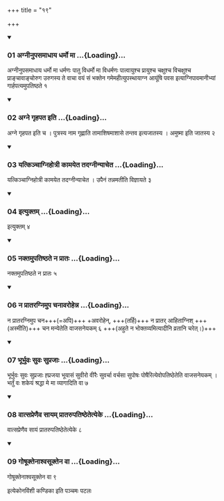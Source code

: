 +++
title = "१९"

+++

<div class="js_include" includetitle="true" newlevelforh1="3" unfilled="" url="/vedAH_yajuH/taittirIyam/sUtram/ApastambaH/shrautam/vishvAsa-prastutiH/06/19/01_agnInupasamAdhAya_dharmo_mA.md">
<details open><summary><h3>01 अग्नीनुपसमाधाय धर्मो मा ...{Loading}...</h3></summary>

अग्नीनुपसमाधाय धर्मो मा धर्मणः पातु विधर्मो मा विधर्मणः पात्वायुश्च प्रायुश्च चक्षुश्च विचक्षुश्च प्राङ्चावाङ्चोरुग उरुगस्य ते वाचा वयं सं भक्तेन गमेमहीत्युपस्थायाग्न आयूंषि पवस इत्याग्निपावमानीभ्यां गार्हपत्यमुपतिष्ठते १
</details>
</div>


<div class="js_include" includetitle="true" newlevelforh1="3" unfilled="" url="/vedAH_yajuH/taittirIyam/sUtram/ApastambaH/shrautam/vishvAsa-prastutiH/06/19/02_agne_gRhapata_iti.md">
<details open><summary><h3>02 अग्ने गृहपत इति ...{Loading}...</h3></summary>

अग्ने गृहपत इति च । पुत्रस्य नाम गृह्णाति तामाशिषमाशासे तन्तव इत्यजातस्य । अमुष्मा इति जातस्य २
</details>
</div>


<div class="js_include" includetitle="true" newlevelforh1="3" unfilled="" url="/vedAH_yajuH/taittirIyam/sUtram/ApastambaH/shrautam/vishvAsa-prastutiH/06/19/03_yatkinchAgnihotrI_kAmayeta_tadagnInyAcheta.md">
<details open><summary><h3>03 यत्किञ्चाग्निहोत्री कामयेत तदग्नीन्याचेत ...{Loading}...</h3></summary>

यत्किञ्चाग्निहोत्री कामयेत तदग्नीन्याचेत । उपैनं तन्नमतीति विज्ञायते ३
</details>
</div>

<div class="js_include" includetitle="true" newlevelforh1="3" unfilled="" url="/vedAH_yajuH/taittirIyam/sUtram/ApastambaH/shrautam/vishvAsa-prastutiH/06/19/04_upastheyo-gnI.md">
<details open><summary><h3>04 इत्युक्तम् ...{Loading}...</h3></summary>

इत्युक्तम् ४
</details>
</div>


<div class="js_include" includetitle="true" newlevelforh1="3" unfilled="" url="/vedAH_yajuH/taittirIyam/sUtram/ApastambaH/shrautam/vishvAsa-prastutiH/06/19/05_naktamupatiShThate_na_prAtaH.md">
<details open><summary><h3>05 नक्तमुपतिष्ठते न प्रातः ...{Loading}...</h3></summary>

नक्तमुपतिष्ठते न प्रातः ५
</details>
</div>


<div class="js_include" includetitle="true" newlevelforh1="3" unfilled="" url="/vedAH_yajuH/taittirIyam/sUtram/ApastambaH/shrautam/vishvAsa-prastutiH/06/19/06_na_prAtaragnimupa_chanAvarohenna.md">
<details open><summary><h3>06 न प्रातरग्निमुप चनावरोहेन्न ...{Loading}...</h3></summary>

न प्रातरग्निमुप चन+++(=अपि)+++ +अवरोहेन्, +++(तर्हि)+++ न प्रातर् आहिताग्निश् +++(अस्मीति)+++ चन मन्येतेति वाजसनेयकम् ६ +++(अहुते न भोक्तव्यमित्यादीनि व्रतानि चरेत्।)+++  

</details>
</div>


<div class="js_include" includetitle="true" newlevelforh1="3" unfilled="" url="/vedAH_yajuH/taittirIyam/sUtram/ApastambaH/shrautam/vishvAsa-prastutiH/06/19/07_bhUrbhuvaH_suvaH_suprajAH.md">
<details open><summary><h3>07 भूर्भुवः सुवः सुप्रजाः ...{Loading}...</h3></summary>

भूर्भुवः सुवः सुप्रजाः ह्प्रजया भूयासं सुवीरो वीरैः सुवर्चा वर्चसा सुपोषः पोषैरित्येवोपतिष्ठेतेति वाजसनेयकम् । भर्तुं वः शकेयं श्रद्धा मे मा व्यागादिति वा ७
</details>
</div>


<div class="js_include" includetitle="true" newlevelforh1="3" unfilled="" url="/vedAH_yajuH/taittirIyam/sUtram/ApastambaH/shrautam/vishvAsa-prastutiH/06/19/08_vAtsapreNaiva_sAyam_prAtarupatiShThetetyeke.md">
<details open><summary><h3>08 वात्सप्रेणैव सायम् प्रातरुपतिष्ठेतेत्येके ...{Loading}...</h3></summary>

वात्सप्रेणैव सायं प्रातरुपतिष्ठेतेत्येके ८
</details>
</div>


<div class="js_include" includetitle="true" newlevelforh1="3" unfilled="" url="/vedAH_yajuH/taittirIyam/sUtram/ApastambaH/shrautam/vishvAsa-prastutiH/06/19/09_goShUktenAshvasUktena_vA.md">
<details open><summary><h3>09 गोषूक्तेनाश्वसूक्तेन वा ...{Loading}...</h3></summary>

गोषूक्तेनाश्वसूक्तेन वा ९
</details>
</div>



  
इत्येकोनविंशी कण्डिका 
इति पञ्चमः पटलः
